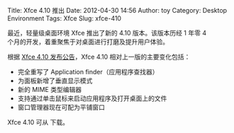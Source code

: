 Title: Xfce 4.10 推出
Date: 2012-04-30 14:56
Author: toy
Category: Desktop Environment
Tags: Xfce
Slug: xfce-410

最近，轻量级桌面环境 Xfce 推出了新的 4.10 版本。该版本历经 1 年零 4  
个月的开发，着重聚焦于对桌面进行打磨及提升用户体验。

根据 [Xfce 4.10 发布公告][x]，Xfce 4.10 相对上一版的主要变化包括：

* 完全重写了 Application finder（应用程序查找器）  
* 为面板新增了垂直显示模式  
* 新的 MIME 类型编辑器  
* 支持通过单击鼠标来启动应用程序及打开桌面上的文件  
* 窗口管理器现在可配为平铺窗口

Xfce 4.10 可从 下载。

[x]: http://www.xfce.org/about/news/?post=1335571200
